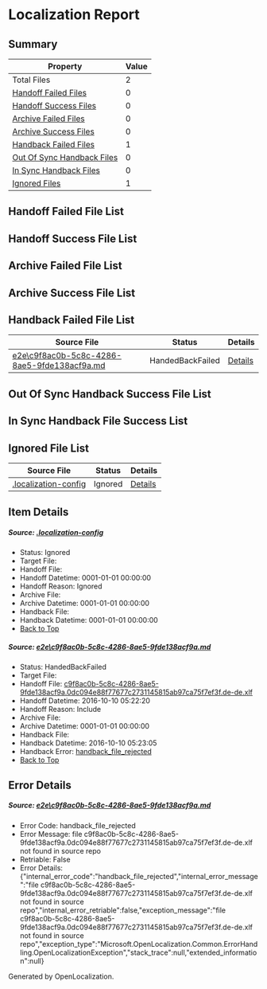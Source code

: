 # <a name='report-top'></a> Localization Report

## Summary
 Property | Value 
 -------- | ----- 
 Total Files | 2
[ Handoff Failed Files ](#handoff-failed-list)| 0
[ Handoff Success Files ](#handoff-success-list)| 0
[ Archive Failed Files ](#archive-failed-list)| 0
[ Archive Success Files ](#archive-success-list)| 0
[ Handback Failed Files ](#handback-failed-list)| 1
[ Out Of Sync Handback Files ](#outofsync-handback-success-list)| 0
[ In Sync Handback Files ](#insync-handback-success-list)| 0
[ Ignored Files ](#ignored-list)| 1

## <a name='handoff-failed-list'></a> Handoff Failed File List

## <a name='handoff-success-list'></a> Handoff Success File List

## <a name='archive-failed-list'></a> Archive Failed File List

## <a name='archive-success-list'></a> Archive Success File List

## <a name='handback-failed-list'></a> Handback Failed File List
 Source File | Status | Details 
 ----------- | ------ | ------- 
 [e2e\c9f8ac0b-5c8c-4286-8ae5-9fde138acf9a.md](https://github.com/OpenLocalizationTestOrg/ol-test0/blob/2ee8f8643ca026d3d390777caaba0625acfce6fc/e2e/c9f8ac0b-5c8c-4286-8ae5-9fde138acf9a.md) | HandedBackFailed | [Details](#a6c4891b5ea6eb3251a9c9a0c44208f719314f6d1)

## <a name='outofsync-handback-success-list'></a> Out Of Sync Handback Success File List

## <a name='insync-handback-success-list'></a> In Sync Handback File Success List

## <a name='ignored-list'></a> Ignored File List
 Source File | Status | Details 
 ----------- | ------ | ------- 
 [.localization-config](https://github.com/OpenLocalizationTestOrg/ol-test0/blob/2ee8f8643ca026d3d390777caaba0625acfce6fc/.localization-config) | Ignored | [Details](#c268a05ecaa7ec85942ed632c29928ee5bd6da8d0)

## Item Details
##### <a name='c268a05ecaa7ec85942ed632c29928ee5bd6da8d0'></a> Source: [.localization-config](https://github.com/OpenLocalizationTestOrg/ol-test0/blob/2ee8f8643ca026d3d390777caaba0625acfce6fc/.localization-config)
* Status: Ignored
* Target File: 
* Handoff File: 
* Handoff Datetime: 0001-01-01 00:00:00
* Handoff Reason: Ignored
* Archive File: 
* Archive Datetime: 0001-01-01 00:00:00
* Handback File: 
* Handback Datetime: 0001-01-01 00:00:00
* [Back to Top](#report-top)

##### <a name='a6c4891b5ea6eb3251a9c9a0c44208f719314f6d1'></a> Source: [e2e\c9f8ac0b-5c8c-4286-8ae5-9fde138acf9a.md](https://github.com/OpenLocalizationTestOrg/ol-test0/blob/2ee8f8643ca026d3d390777caaba0625acfce6fc/e2e/c9f8ac0b-5c8c-4286-8ae5-9fde138acf9a.md)
* Status: HandedBackFailed
* Target File: 
* Handoff File: [c9f8ac0b-5c8c-4286-8ae5-9fde138acf9a.0dc094e88f77677c2731145815ab97ca75f7ef3f.de-de.xlf](https://github.com/OpenLocalizationTestOrg/ol-test0-handoff/blob/f07bdd69ed722f5ba927e02684acbbf6e65e6d63/ol-handoff/OpenLocalizationTestOrg/ol-test0-dede/qimu/ht/c9f8ac0b-5c8c-4286-8ae5-9fde138acf9a.0dc094e88f77677c2731145815ab97ca75f7ef3f.de-de.xlf)
* Handoff Datetime: 2016-10-10 05:22:20
* Handoff Reason: Include
* Archive File: 
* Archive Datetime: 0001-01-01 00:00:00
* Handback File: 
* Handback Datetime: 2016-10-10 05:23:05
* Handback Error: [handback_file_rejected](#a6c4891b5ea6eb3251a9c9a0c44208f719314f6d1handback_file_rejected)
* [Back to Top](#report-top)


## Error Details
##### <a name='a6c4891b5ea6eb3251a9c9a0c44208f719314f6d1handback_file_rejected'></a> Source: [e2e\c9f8ac0b-5c8c-4286-8ae5-9fde138acf9a.md](#a6c4891b5ea6eb3251a9c9a0c44208f719314f6d1)
* Error Code: handback_file_rejected
* Error Message: file c9f8ac0b-5c8c-4286-8ae5-9fde138acf9a.0dc094e88f77677c2731145815ab97ca75f7ef3f.de-de.xlf not found in source repo
* Retriable: False
* Error Details: {"internal_error_code":"handback_file_rejected","internal_error_message":"file c9f8ac0b-5c8c-4286-8ae5-9fde138acf9a.0dc094e88f77677c2731145815ab97ca75f7ef3f.de-de.xlf not found in source repo","internal_error_retriable":false,"exception_message":"file c9f8ac0b-5c8c-4286-8ae5-9fde138acf9a.0dc094e88f77677c2731145815ab97ca75f7ef3f.de-de.xlf not found in source repo","exception_type":"Microsoft.OpenLocalization.Common.ErrorHandling.OpenLocalizationException","stack_trace":null,"extended_information":null}


Generated by OpenLocalization.
